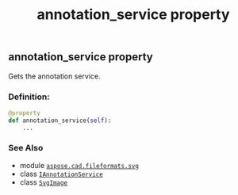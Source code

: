 ﻿---
title: annotation_service property
second_title: Aspose.CAD for Python via .NET API References
description: 
type: docs
weight: 100
url: /python-net/aspose.cad.fileformats.svg/svgimage/annotation_service/
is_root: false
---

## annotation_service property


Gets the annotation service.
### Definition:
```python
@property
def annotation_service(self):
    ...
```

### See Also
* module [`aspose.cad.fileformats.svg`](../../)
* class [`IAnnotationService`](/cad/python-net/aspose.cad.annotations/iannotationservice)
* class [`SvgImage`](/cad/python-net/aspose.cad.fileformats.svg/svgimage)
